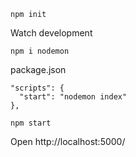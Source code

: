 
```
npm init
```

Watch development
```
npm i nodemon
```

package.json
```
"scripts": {
  "start": "nodemon index"
},
```

```
npm start
```

Open http://localhost:5000/
